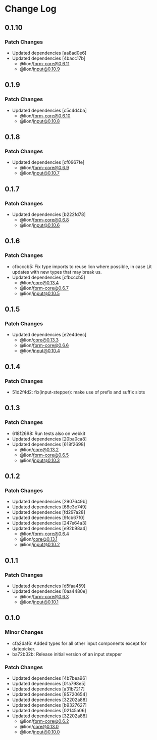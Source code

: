 # Change Log

## 0.1.10

### Patch Changes

- Updated dependencies [aa8ad0e6]
- Updated dependencies [4bacc17b]
  - @lion/form-core@0.6.11
  - @lion/input@0.10.9

## 0.1.9

### Patch Changes

- Updated dependencies [c5c4d4ba]
  - @lion/form-core@0.6.10
  - @lion/input@0.10.8

## 0.1.8

### Patch Changes

- Updated dependencies [cf0967fe]
  - @lion/form-core@0.6.9
  - @lion/input@0.10.7

## 0.1.7

### Patch Changes

- Updated dependencies [b222fd78]
  - @lion/form-core@0.6.8
  - @lion/input@0.10.6

## 0.1.6

### Patch Changes

- cfbcccb5: Fix type imports to reuse lion where possible, in case Lit updates with new types that may break us.
- Updated dependencies [cfbcccb5]
  - @lion/core@0.13.4
  - @lion/form-core@0.6.7
  - @lion/input@0.10.5

## 0.1.5

### Patch Changes

- Updated dependencies [e2e4deec]
  - @lion/core@0.13.3
  - @lion/form-core@0.6.6
  - @lion/input@0.10.4

## 0.1.4

### Patch Changes

- 51d2f4d2: fix(input-stepper): make use of prefix and suffix slots

## 0.1.3

### Patch Changes

- 618f2698: Run tests also on webkit
- Updated dependencies [20ba0ca8]
- Updated dependencies [618f2698]
  - @lion/core@0.13.2
  - @lion/form-core@0.6.5
  - @lion/input@0.10.3

## 0.1.2

### Patch Changes

- Updated dependencies [2907649b]
- Updated dependencies [68e3e749]
- Updated dependencies [fd297a28]
- Updated dependencies [9fcb67f0]
- Updated dependencies [247e64a3]
- Updated dependencies [e92b98a4]
  - @lion/form-core@0.6.4
  - @lion/core@0.13.1
  - @lion/input@0.10.2

## 0.1.1

### Patch Changes

- Updated dependencies [d5faa459]
- Updated dependencies [0aa4480e]
  - @lion/form-core@0.6.3
  - @lion/input@0.10.1

## 0.1.0

### Minor Changes

- cfa2daf6: Added types for all other input components except for datepicker.
- ba72b32b: Release initial version of an input stepper

### Patch Changes

- Updated dependencies [4b7bea96]
- Updated dependencies [01a798e5]
- Updated dependencies [a31b7217]
- Updated dependencies [85720654]
- Updated dependencies [32202a88]
- Updated dependencies [b9327627]
- Updated dependencies [02145a06]
- Updated dependencies [32202a88]
  - @lion/form-core@0.6.2
  - @lion/core@0.13.0
  - @lion/input@0.10.0
